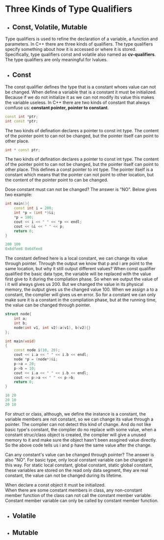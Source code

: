 # Three Kinds of Type Qualifiers
- ## **Const, Volatile, Mutable**
Type qualifiers is used to refine the declaration of a variable, a function and parameters. In C++ there are three kinds of qualifiers. The type qualifiers specify something about how it is accessed or where it is stored. Specifically, type qualifiers const and volatile also named as **cv-qualifiers**. The type qualifiers are only meaningful for lvalues.
- ## **Const**
The const qualifier defines the type that is a constant whoes value can not be changed. When define a variable that is a constant it must be initialized. Because if we do not initialize it as we can not modify its value this makes the variable useless.
In C++ there are two kinds of constant that always comfuse us: **constant pointer, pointer to constant**.

```C++
const int *ptr; 
int const *ptr;
```

The two kinds of defination declares a pointer to const int type. The content of the pointer point to can not be changed, but the pointer itself can point to other place.

```C++
int * const ptr;
```

The two kinds of defination declares a pointer to const int type. The content of the pointer point to can not be changed, but the pointer itself can point to other place. This defines a const pointer to int type. The pointer itself is a constant which means that the pointer can not point to other location, but the content of the pointer point to can be changed.

Dose constant must can not be changed? The answer is "NO". Below gives two example:
``` C++
int main(){
    const int i = 200;
    int *p = (int *)&i;
    *p = 100;
    cout << i << " " << *p << endl;
    cout << &i << " " << p;
    return 0;
}
```
```C++
200 100
0x6dfee8 0x6dfee8
```
The constant defined here is a local constant, we can change its value through pointer. Through the output we know that p and i are point to the same location, but why it still output different values? When const qualifier qualified the basic data type, the variable will be replaced with the value first give to it during the compliation phase. So when we output the value of i it will always gives us 200. But we changed the value in its physical memory, the output gives us the changed value 100. When we assign a to a constant, the complier will gives us en error. So for a constant we can only make sure it is a constant in the compliation phase, but at the running time, the value can be changed through pointer.
```C++
struct node{
    int a;
    int b;
    node(int v1, int v2):a(v1), b(v2){}
};

int main(void)
{
    const node i(10, 20);
    cout << i.a << " " << i.b << endl;
    node *p = (node*)&i;
    p->a = 20;
    p->b = 10;
    cout << i.a << " " << i.b << endl;
    cout << p->a << " " << p->b;
    return 0;
}
```
```C++
10 20
20 10
20 10
```
For struct or class, although, we define the instance is a constant, the variable members are not constant, so we can change its value through a pointer. The complier can not detect this kind of change. And do not like basic type's constant, the complier do no replace with some value, when a constant struc/class object is created, the complier will give a unused memory to it and make sure the object hasn't been assgined value directly. So the above code tells us i and p have the same value after the change.

Can any constant's value can be changed through pointer? The answer is also "NO". For basic type, only local constant variable can be changed in this way. For static local constant, global constant, static global constant, these variables are stored on the read only data segment, they are real constant, the value can not be changed during its lifetime.

When declare a const object it must be initialized.  
When there are some constant members in class, any non-constant member function of the class can not call the constant member variable. Constant member variable can only be called by constant member function.

- ## **Volatile**

- ## **Mutable**
